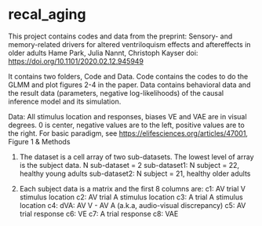 # recal_aging
This project contains codes and data from the preprint:
Sensory- and memory-related drivers for altered ventriloquism effects and aftereffects in older adults
Hame Park, Julia Nannt, Christoph Kayser
doi: https://doi.org/10.1101/2020.02.12.945949

It contains two folders, Code and Data.
Code contains the codes to do the GLMM and plot figures 2-4 in the paper.
Data contains behavioral data and the result data (parameters, negative log-likelihoods) of the causal inference model
and its simulation. 

Data:
All stimulus location and responses, biases VE and VAE are in visual degrees.
0 is center, negative values are to the left, positive values are to the right.
For basic paradigm, see https://elifesciences.org/articles/47001, Figure 1 & Methods

1. The dataset is a cell array of two sub-datasets.
The lowest level of array is the subject data.
N sub-dataset = 2
sub-dataset1: N subject = 22, healthy young adults
sub-dataset2: N subject = 21, healthy older adults

2. Each subject data is a matrix and the first 8 columns are:
c1: AV trial V stimulus location
c2: AV trial A stimulus location
c3: A trial A stimulus location
c4: dVA: AV V - AV A (a.k.a, audio-visual discrepancy)
c5: AV trial response
c6: VE
c7: A trial response
c8: VAE

